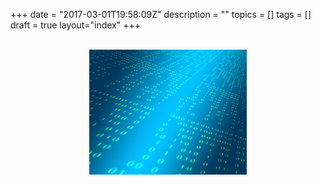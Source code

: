+++
date = "2017-03-01T19:58:09Z"
description = ""
topics = []
tags = []
draft = true
layout="index"
+++

<br>
<div align="center">
  <img title="pixabay:geralt" height="200" width="50%" src="/images/banner.jpg">
</div>
